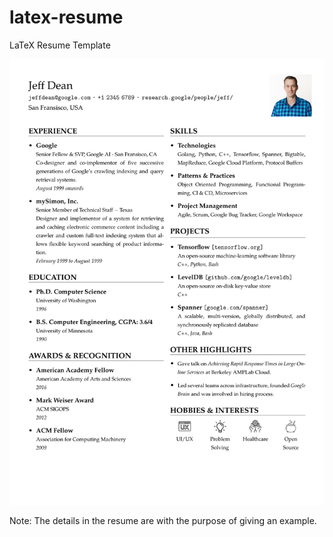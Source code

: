 # latex-resume
LaTeX Resume Template

![Jeff Dean's Resume](resume.jpg)

Note: The details in the resume are with the purpose of giving an example.
